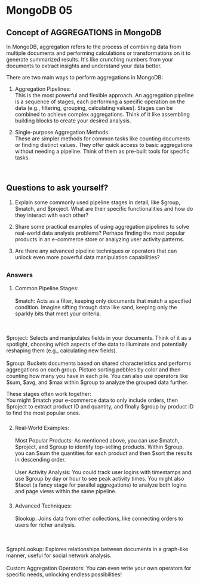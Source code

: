 # MongoDB 05

## Concept of AGGREGATIONS in MongoDB

In MongoDB, aggregation refers to the process of combining data from multiple documents and performing calculations or transformations on it to generate summarized results. It's like crunching numbers from your documents to extract insights and understand your data better.

There are two main ways to perform aggregations in MongoDB:

1. Aggregation Pipelines:<br />
   This is the most powerful and flexible approach.
   An aggregation pipeline is a sequence of stages, each performing a specific operation on the data (e.g., filtering, grouping, calculating values).
   Stages can be combined to achieve complex aggregations.
   Think of it like assembling building blocks to create your desired analysis.

2. Single-purpose Aggregation Methods: <br />
   These are simpler methods for common tasks like counting documents or finding distinct values.
   They offer quick access to basic aggregations without needing a pipeline.
   Think of them as pre-built tools for specific tasks.

<br />

###

## Questions to ask yourself?

1. Explain some commonly used pipeline stages in detail, like $group, $match, and $project. What are their specific functionalities and how do they interact with each other?

2. Share some practical examples of using aggregation pipelines to solve real-world data analysis problems? Perhaps finding the most popular products in an e-commerce store or analyzing user activity patterns.

3. Are there any advanced pipeline techniques or operators that can unlock even more powerful data manipulation capabilities?

##

### Answers

1. Common Pipeline Stages: <br /><br />
   $match: Acts as a filter, keeping only documents that match a specified condition. Imagine sifting through data like sand, keeping only the sparkly bits that meet your criteria. 
<br/>
<br/>
$project: Selects and manipulates fields in your documents. Think of it as a spotlight, choosing which aspects of the data to illuminate and potentially reshaping them (e.g., calculating new fields).
   <br />
   <br />
   $group: Buckets documents based on shared characteristics and performs aggregations on each group. Picture sorting pebbles by color and then counting how many you have in each pile. You can also use operators like $sum, $avg, and $max within $group to analyze the grouped data further.

These stages often work together:<br />
You might $match your e-commerce data to only include orders, then $project to extract product ID and quantity, and finally $group by product ID to find the most popular ones.

###

2. Real-World Examples: <br /> <br/>
   Most Popular Products: As mentioned above, you can use $match, $project, and $group to identify top-selling products. Within $group, you can $sum the quantities for each product and then $sort the results in descending order.
   <br />
   <br />
   User Activity Analysis: You could track user logins with timestamps and use $group by day or hour to see peak activity times. You might also $facet (a fancy stage for parallel aggregations) to analyze both logins and page views within the same pipeline.

###

3. Advanced Techniques: <br /><br />
   $lookup: Joins data from other collections, like connecting orders to users for richer analysis.
<br />
<br />
$graphLookup: Explores relationships between documents in a graph-like manner, useful for social network analysis.
   <br />
   <br />
   Custom Aggregation Operators: You can even write your own operators for specific needs, unlocking endless possibilities!
